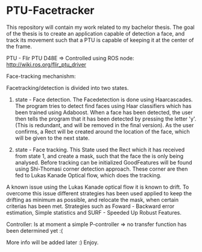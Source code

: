# PTU-Facetracker

This repository will contain my work related to my bachelor thesis.
The goal of the thesis is to create an application capable of detection a face, and track its movement such that a PTU is capable of keeping it at the center of the frame. 

PTU - Flir PTU D48E => Controlled using ROS node: http://wiki.ros.org/flir_ptu_driver


Face-tracking mechanishm: 

Facetracking/detection is divided into two states. 
1. state -  Face detection. 
The Facedetection is done using Haarcascades.  
The program tries to detect find faces using Haar classifiers which has been trained using Adaboost. 
When a face has been detected, the user then tells the program that it has been detected by pressing the letter 'y'. 
(This is redundant, and will be removed in the final version). 
As the user confirms, a Rect will be created around the location of the face, which will be given to the next state. 

2. state - Face tracking.
This State used the Rect which it has received from state 1, and create a mask, such that the face the is only being analysed. 
Before tracking can be initialized GoodFeatures will be found using Shi-Thomasi corner detection approach. 
These corner are then fed to Lukas Kanade Optical flow, which does the tracking. 

A known issue using the Lukas Kanade optical flow it is known to drift. 
To overcome this issue different strategies has been used applied to keep the drifting as minimum as possible, and relocate the mask, when certain criterias has been met. 
Strategies such as Foward  - Backward error estimation, Simple statistics and SURF - Speeded Up Robust Features. 


Controller: Is at moment a simple P-controller => no transfer function has been determined yet :(


More info will be added later :) 
Enjoy.
